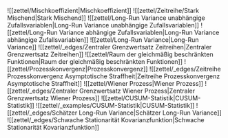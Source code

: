 ![[zettel/Mischkoeffizient|Mischkoeffizient]]
![[zettel/Zeitreihe/Stark Mischend|Stark Mischend]]
![[zettel/Long-Run Variance unabhängige Zufallsvariablen|Long-Run Variance unabhängige Zufallsvariablen]]
![[zettel/Long-Run Variance abhängige Zufallsvariablen|Long-Run Variance abhängige Zufallsvariablen]]
![[zettel/Long-Run Variance|Long-Run Variance]]
![[zettel/_edges/Zentraler Grenzwertsatz Zeitreihen|Zentraler Grenzwertsatz Zeitreihen]]
![[zettel/Raum der gleichmäßig beschränkten Funktionen|Raum der gleichmäßig beschränkten Funktionen]]
![[zettel/Prozesskonvergenz|Prozesskonvergenz]]
![[zettel/_edges/Zeitreihe Prozesskonvergenz Asymptotische Straffheit|Zeitreihe Prozesskonvergenz Asymptotische Straffheit]]
![[zettel/Wiener Prozess|Wiener Prozess]]
![[zettel/_edges/Zentraler Grenzwertsatz Wiener Prozess|Zentraler Grenzwertsatz Wiener Prozess]]
![[zettel/CUSUM-Statistik|CUSUM-Statistik]]
![[zettel/_examples/CUSUM-Statistik|CUSUM-Statistik]]
![[zettel/_edges/Schätzer Long-Run Variance|Schätzer Long-Run Variance]]
![[zettel/_edges/Schwache Stationarität Kovarianzfunktion|Schwache Stationarität Kovarianzfunktion]]